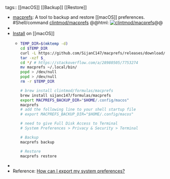 tags:: [[macOS]] [[Backup]] [[Restore]]

- [macprefs](https://github.com/clintmod/macprefs): A tool to backup and restore [[macOS]] preferences. #Shell/command
  [clintmod/macprefs](https://github.com/clintmod/macprefs)
  @@html: <a href="https://github.com/clintmod/macprefs/"><img src="https://github-readme-stats-astronomer.vercel.app/api/pin/?username=clintmod&repo=macprefs&theme=tokyonight" alt="clintmod/macprefs"/></a>@@
-
- [Install](https://github.com/clintmod/macprefs#installation) on [[macOS]]
	- ```bash
	  TEMP_DIR=$(mktemp -d)
	  cd $TEMP_DIR
	  curl -L https://github.com/SijanC147/macprefs/releases/download/v2.1.1/macprefs-2.1.1.tar.gz --output "macprefs.tar.gz"
	  tar -xzf $_
	  cd */ # https://stackoverflow.com/a/28980505/7753274
	  mv macprefs ~/.local/bin/
	  popd > /dev/null
	  popd > /dev/null
	  rm -r $TEMP_DIR
	  
	  # brew install clintmod/formulas/macprefs
	  brew install sijanc147/formulas/macprefs
	  export MACPREFS_BACKUP_DIR="$HOME/.config/macos"
	  macprefs
	  # add the following line to your shell startup file
	  # export MACPREFS_BACKUP_DIR="$HOME/.config/macos"
	  
	  # need to give Full Disk Access to Terminal
	  # System Preferences > Privacy & Security > Terminal
	  
	  # Backup
	  macprefs backup
	  
	  # Restore
	  macprefs restore
	  ```
-
- Reference: [How can I export my system preferences?](https://apple.stackexchange.com/a/305540)